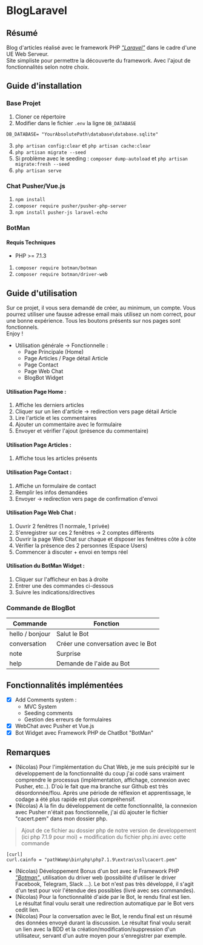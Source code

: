 # BlogLaravel

## Résumé
Blog d'articles réalisé avec le framework PHP [*"Laravel"*](https://laravel.com/) dans le cadre d'une UE Web Serveur.  
Site simpliste pour permettre la découverte du framework. Avec l'ajout de fonctionnalités selon notre choix.

## Guide d'installation

### Base Projet
1. Cloner ce répertoire
2. Modifier dans le fichier `.env` la ligne `DB_DATABASE`  
```
DB_DATABASE= "YourAbsolutePath\database\database.sqlite"
```
3. `php artisan config:clear` et `php artisan cache:clear`
4. `php artisan migrate --seed`
5. Si problème avec le seeding : `composer dump-autoload` et `php artisan migrate:fresh --seed`
6. `php artisan serve`

### Chat Pusher/Vue.js
1. `npm install`
2. `composer require pusher/pusher-php-server`
3. `npm install pusher-js laravel-echo`

### BotMan
#### Requis Techniques
* PHP >= 7.1.3

1. `composer require botman/botman`
2. `composer require botman/driver-web`

## Guide d'utilisation

Sur ce projet, il vous sera demandé de créer, au minimum, un compte. Vous pourrez utiliser une fausse adresse email mais utilisez un nom correct, pour une bonne expérience. Tous les boutons présents sur nos pages sont fonctionnels.  
Enjoy !

* Utilisation générale -> Fonctionnelle :
    * Page Principale (Home)
    * Page Articles / Page détail Article
    * Page Contact
    * Page Web Chat
    * BlogBot Widget

#### Utilisation Page Home :
1. Affiche les derniers articles
2. Cliquer sur un lien d'article -> redirection vers page détail Article
3. Lire l'article et les commentaires
4. Ajouter un commentaire avec le formulaire
5. Envoyer et vérifier l'ajout (présence du commentaire)

#### Utilisation Page Articles :
1. Affiche tous les articles présents

#### Utilisation Page Contact :
1. Affiche un formulaire de contact
2. Remplir les infos demandées
3. Envoyer -> redirection vers page de confirmation d'envoi

#### Utilisation Page Web Chat :
1. Ouvrir 2 fenêtres (1 normale, 1 privée)
2. S'enregistrer sur ces 2 fenêtres -> 2 comptes différents
3. Ouvrir la page Web Chat sur chaque et disposer les fenêtres côte à côte
4. Vérifier la présence des 2 personnes (Espace Users)
5. Commencer à discuter + envoi en temps réel

#### Utilisation du BotMan Widget :
1. Cliquer sur l'afficheur en bas à droite
2. Entrer une des commandes ci-dessous
3. Suivre les indications/directives

### Commande de BlogBot

Commande | Fonction
------------ | -------------
hello / bonjour | Salut le Bot
conversation | Créer une conversation avec le Bot
note | Surprise
help | Demande de l'aide au Bot

## Fonctionnalités implémentées

* [x] Add Comments system :
    * MVC System
    * Seeding comments
    * Gestion des erreurs de formulaires
* [x] WebChat avec Pusher et Vue.js
* [x] Bot Widget avec Framework PHP de ChatBot "BotMan"

## Remarques

* (Nicolas) Pour l'implémentation du Chat Web, je me suis précipité sur le développement de la fonctionnalité du coup j'ai codé sans vraiment comprendre le processus (implémentation, affichage, connexion avec Pusher, etc..). D'où le fait que ma branche sur Github est très désordonnée/flou. Après une période de réflexion et apprentissage, le codage a été plus rapide est plus compréhensif.
* (Nicolas) A la fin du développement de cette fonctionnalité, la connexion avec Pusher n'était pas fonctionnelle, j'ai dû ajouter le fichier "cacert.pem" dans mon dossier php.

> Ajout de ce fichier au dossier php de notre version de developpement (ici php 7.1.9 pour moi) + modification du fichier php.ini avec cette commande

```
[curl]
curl.cainfo = "pathWamp\bin\php\php7.1.9\extras\ssl\cacert.pem" 
```

* (Nicolas) Développement Bonus d'un bot avec le Framework PHP [*"Botman"*](https://botman.io/), utilisation du driver web (possibilité d'utiliser le driver Facebook, Telegram, Slack ...). Le bot n'est pas très développé, il s'agit d'un test pour voir l'étendue des possibles (livré avec ses commandes).
* (Nicolas) Pour la fonctionnalité d'aide par le Bot, le rendu final est lien. Le résultat final voulu serait une redirection automatique par le Bot vers cedit lien.
* (Nicolas) Pour la conversation avec le Bot, le rendu final est un résumé des données envoyé durant la discussion. Le résultat final voulu serait un lien avec la BDD et la création/modification/suppression d'un utilisateur, servant d'un autre moyen pour s'enregistrer par exemple.